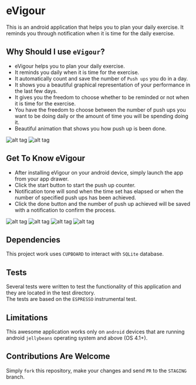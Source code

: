 # eVigour  

This is an android application that helps you to plan your daily exercise. It reminds you through notification when it is time for the daily exercise.   

## Why Should I use `eVigour`?
- eVigour helps you to plan your daily exercise.
- It reminds you daily when it is time for the exercise.
- It automatically count and save the number of `Push ups` you do in a day.
- It shows you a beautiful graphical representation of your performance in the last few days.
- It gives you the freedom to choose whether to be reminded or not when it is time for the exercise.
- You have the freedom to choose between the number of push ups you want to be doing daily or the amount of time you will be spending doing it. 
- Beautiful animation that shows you how push up is been done.

![alt tag](https://github.com/andela-shassan/eVigour/blob/staging/assets/Screenshot_2016-03-21-17-37-55-281.jpeg) 
![alt tag](https://github.com/andela-shassan/eVigour/blob/staging/assets/Screenshot_2016-03-21-17-41-25-398.jpeg)



## Get To Know eVigour  
- After installing eVigour on your android device, simply launch the app from your app drawer. 
- Click the start button to start the push up counter.
- Notification tone will sond when the time set has elapsed or when the number of specified push ups has been achieved.
- Click the done button and the number of push up achieved will be saved with a notification to confirm the process.

![alt tag](https://github.com/andela-shassan/eVigour/blob/staging/assets/Screenshot_2016-03-21-17-41-22-114.jpeg)
![alt tag](https://github.com/andela-shassan/eVigour/blob/staging/assets/Screenshot_2016-03-21-17-39-09-879.jpeg)
![alt tag](https://github.com/andela-shassan/eVigour/blob/staging/assets/Screenshot_2016-03-21-17-40-17-681.jpeg)
![alt tag](https://github.com/andela-shassan/eVigour/blob/staging/assets/Screenshot_2016-03-21-17-38-57-436.jpeg)

## Dependencies  
This project work uses `CUPBOARD` to interact with `SQLite` database.

## Tests 
Several tests were written to test the functionality of this application and they are located in the test directory.  
The tests are based on the `ESPRESSO` instrumental test.

## Limitations
This awesome application works only on `android` devices that are running android `jellybeans` operating system and above (OS 4.1+).

## Contributions Are Welcome  
Simply `fork` this repository, make your changes and send `PR` to the `STAGING` branch.

